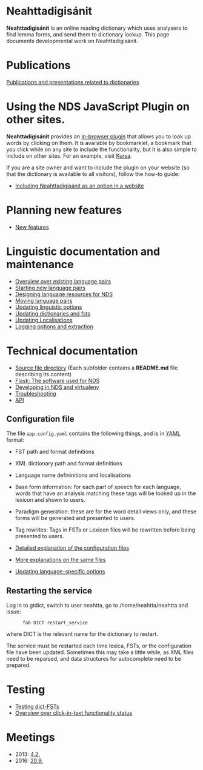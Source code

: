 # Neahttadigisánit

**Neahttadigisánit** is an online reading dictionary which uses analysers to
find lemma forms, and send them to dictionary lookup. This page documents
developmental work on Neahttadigisánit.


#  Publications
[Publications and presentations related to dictionaries](../ped/dictpublications.html)




#  Using the NDS JavaScript Plugin on other sites.


**Neahttadigisánit** provides an [in-browser plugin](http://sanit.oahpa.no/read/)
that allows you to look up words by clicking on them. It is available by
bookmarklet, a bookmark that you click while on any site to include the
functionality, but it is also simple to include on other sites. For an example,
visit [Kursa](http://kursa.oahpa.no/).


If you are a site owner and want to include the plugin on your website
(so that the dictionary is available to all visitors), follow the
how-to guide:


* [Including Neahttadigisánit as an option in a website](nds/AddingNDSPluginToOtherSites.html)


# Planning new features
* [New features](NewFeatures.html)




# Linguistic documentation and maintenance


* [Overview over existing language pairs](nds/NeahttadigisanitLanguagePairs.html)
* [Starting new language pairs](nds/StartingNewLanguagePairs.html)
* [Designing language resources for NDS](nds/DesigningResources.html)
* [Moving language pairs](nds/NDSMovingLanguagePairs.html)
* [Updating linguistic options](nds/NDSLinguisticSettings.html)
* [Updating dictionaries and fsts](nds/NDSUpdatingDictionaries.html)
* [Updating Localisations](nds/NDSLocalisations.html)
* [Logging options and extraction](nds/LogExtraction.html)


# Technical documentation


* [Source file directory](https://github.com/giellatekno/neahttadigisanit) (Each subfolder contains a **README.md** file describing its content)
* [Flask: The software used for NDS](nds/FlaskSoftware.html)
* [Developing in NDS and virtualenv](nds/NDSDeveloping.html)
* [Troubleshooting](nds/NDSTroubleshooting.html)
* [API](nds/API.html)


## Configuration file


The file `app.config.yaml` contains the following things, and is in
[YAML](http://www.yaml.org/refcard.html) format:


 * FST path and format definitions
 * XML dictionary path and format definitions
 * Language name defininitions and localisations
 * Base form information: for each part of speech for each language, words
   that have an analysis matching these tags will be looked up in the lexicon
   and shown to users.
 * Paradigm generation: these are for the word detail views only, and these forms
   will be generated and presented to users.
 * Tag rewrites: Tags in FSTs or Lexicon files will be rewritten before being presented
   to users.


* [Detailed explanation of the configuration files](nds/ConfigFiles.html)
* [More explanations on the same files](nds/FilesForConfiguratingNDS.html)
* [Updating language-specific options](nds/NDSLinguisticSettings.html)


## Restarting the service


Log in to gtdict, switch to user neahtta, go to /home/neahtta/neahtta and issue:


```
      fab DICT restart_service
```


where DICT is the relevant name for the dictionary to restart.


The service must be restarted each time lexica, FSTs, or the configuration file
have been updated. Sometimes this may take a little while, as XML files need to
be reparsed, and data structures for autocomplete need to be prepared.


# Testing
* [Testing dict-FSTs ](TestingDictFST.html)
* [Overview over click-in-text functionality status](nds/NDSProjectsInBrowsersStatistics.html)


# Meetings


* 2013: [4.2.](nds/referat/130204.html) 
* 2016: [20.9.](nds/referat/160920.html) 
